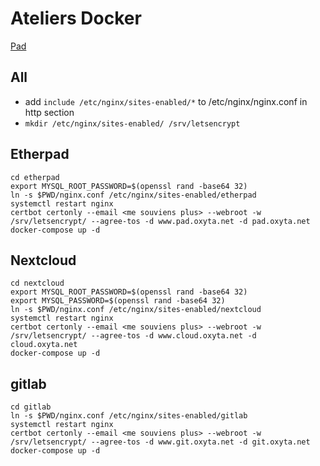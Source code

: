 # Ateliers Docker

[Pad](https://mypads.framapad.org/mypads/?/mypads/group/altermediatic-toulouse-deatm79d/pad/view/docker-atelier-acqwh7km)

## All

- add `include /etc/nginx/sites-enabled/*` to /etc/nginx/nginx.conf in http section
- `mkdir /etc/nginx/sites-enabled/ /srv/letsencrypt`

## Etherpad

```
cd etherpad
export MYSQL_ROOT_PASSWORD=$(openssl rand -base64 32)
ln -s $PWD/nginx.conf /etc/nginx/sites-enabled/etherpad
systemctl restart nginx
certbot certonly --email <me souviens plus> --webroot -w /srv/letsencrypt/ --agree-tos -d www.pad.oxyta.net -d pad.oxyta.net
docker-compose up -d
```


## Nextcloud

```
cd nextcloud
export MYSQL_ROOT_PASSWORD=$(openssl rand -base64 32)
export MYSQL_PASSWORD=$(openssl rand -base64 32)
ln -s $PWD/nginx.conf /etc/nginx/sites-enabled/nextcloud
systemctl restart nginx
certbot certonly --email <me souviens plus> --webroot -w /srv/letsencrypt/ --agree-tos -d www.cloud.oxyta.net -d cloud.oxyta.net
docker-compose up -d
```

## gitlab

```
cd gitlab
ln -s $PWD/nginx.conf /etc/nginx/sites-enabled/gitlab
systemctl restart nginx
certbot certonly --email <me souviens plus> --webroot -w /srv/letsencrypt/ --agree-tos -d www.git.oxyta.net -d git.oxyta.net
docker-compose up -d
```
